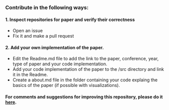 ### Contribute in the following ways:

#### 1. Inspect repositories for paper and verify their correctness
- Open an issue
- Fix it and make a pull request

#### 2. Add your own implementation of the paper.
- Edit the Readme.md file to add the link to the paper, conference, year, type of paper and your code implementation.
- Add your code implementation of the paper to the /src directory and link it in the Readme.
- Create a about.md file in the folder containing your code explaing the basics of the paper (if possible with visualizations).

#### For comments and suggestions for improving this repository, please do it [here](https://github.com/AKR2470/papers-with-code/issues/1).
